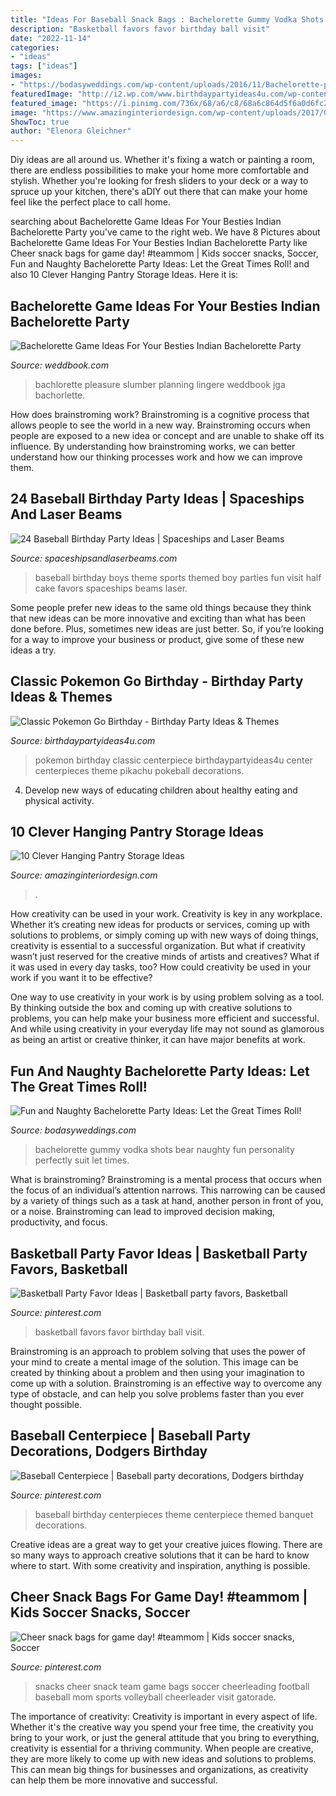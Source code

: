 ```yaml
---
title: "Ideas For Baseball Snack Bags : Bachelorette Gummy Vodka Shots Bear Naughty Fun Personality Perfectly Suit Let Times"
description: "Basketball favors favor birthday ball visit"
date: "2022-11-14"
categories:
- "ideas"
tags: ["ideas"]
images:
- "https://bodasyweddings.com/wp-content/uploads/2016/11/Bachelorette-party-ideas.jpg"
featuredImage: "http://i2.wp.com/www.birthdaypartyideas4u.com/wp-content/uploads/2017/06/Classic-Pokemon-Go-Birthday-Pokeball-Centerpiece-600x800.jpg?resize=570%2C760"
featured_image: "https://i.pinimg.com/736x/68/a6/c8/68a6c864d5f6a0d6fc2e045a1a630d67.jpg"
image: "https://www.amazinginteriordesign.com/wp-content/uploads/2017/06/10-Clever-Hanging-Pantry-Storage-Ideas-fi.jpg"
ShowToc: true
author: "Elenora Gleichner"
---
```



Diy ideas are all around us. Whether it's fixing a watch or painting a room, there are endless possibilities to make your home more comfortable and stylish. Whether you're looking for fresh sliders to your deck or a way to spruce up your kitchen, there's aDIY out there that can make your home feel like the perfect place to call home.

	

		
searching about Bachelorette Game Ideas For Your Besties Indian Bachelorette Party you've came to the right web. We have 8 Pictures about Bachelorette Game Ideas For Your Besties Indian Bachelorette Party like Cheer snack bags for game day! #teammom | Kids soccer snacks, Soccer, Fun and Naughty Bachelorette Party Ideas: Let the Great Times Roll! and also 10 Clever Hanging Pantry Storage Ideas. Here it is:
		
    
## Bachelorette Game Ideas For Your Besties Indian Bachelorette Party

<img loading=lazy src="http://s3.weddbook.me/t1/2/8/0/2808460/bachelorette-game-ideas-for-your-besties-indian-bachelorette-party.jpg" onerror="this.onerror=null;this.src='https://tse4.mm.bing.net/th?id=OIP.XuMbGFrZtbHuBYu9dMsvPQHaJ3&amp;pid=15.1';" alt="Bachelorette Game Ideas For Your Besties Indian Bachelorette Party">

_Source: weddbook.com_

>bachlorette pleasure slumber planning lingere weddbook jga bachorlette. 

	

How does brainstroming work?
Brainstroming is a cognitive process that allows people to see the world in a new way. Brainstroming occurs when people are exposed to a new idea or concept and are unable to shake off its influence. By understanding how brainstroming works, we can better understand how our thinking processes work and how we can improve them.

    
## 24 Baseball Birthday Party Ideas | Spaceships And Laser Beams

<img loading=lazy src="https://spaceshipsandlaserbeams.com/wp-content/uploads/2015/09/baseball-birthday-party-ideas-boys.jpg" onerror="this.onerror=null;this.src='https://tse3.mm.bing.net/th?id=OIP.ft5CpUdH-QkUCt9h22j1JQHaLH&amp;pid=15.1';" alt="24 Baseball Birthday Party Ideas | Spaceships and Laser Beams">

_Source: spaceshipsandlaserbeams.com_

>baseball birthday boys theme sports themed boy parties fun visit half cake favors spaceships beams laser. 

	

Some people prefer new ideas to the same old things because they think that new ideas can be more innovative and exciting than what has been done before. Plus, sometimes new ideas are just better. So, if you’re looking for a way to improve your business or product, give some of these new ideas a try.

    
## Classic Pokemon Go Birthday - Birthday Party Ideas &amp; Themes

<img loading=lazy src="http://i2.wp.com/www.birthdaypartyideas4u.com/wp-content/uploads/2017/06/Classic-Pokemon-Go-Birthday-Pokeball-Centerpiece-600x800.jpg?resize=570%2C760" onerror="this.onerror=null;this.src='https://tse4.mm.bing.net/th?id=OIP.JonXDWFNy37XqMm8UJP5HgHaJ4&amp;pid=15.1';" alt="Classic Pokemon Go Birthday - Birthday Party Ideas &amp; Themes">

_Source: birthdaypartyideas4u.com_

>pokemon birthday classic centerpiece birthdaypartyideas4u center centerpieces theme pikachu pokeball decorations. 

	

4. Develop new ways of educating children about healthy eating and physical activity.

    
## 10 Clever Hanging Pantry Storage Ideas

<img loading=lazy src="https://www.amazinginteriordesign.com/wp-content/uploads/2017/06/10-Clever-Hanging-Pantry-Storage-Ideas-fi.jpg" onerror="this.onerror=null;this.src='https://tse2.mm.bing.net/th?id=OIP.iCMMEKYKQk3kwTjlEx8fsgHaJ4&amp;pid=15.1';" alt="10 Clever Hanging Pantry Storage Ideas">

_Source: amazinginteriordesign.com_

>. 

	

How creativity can be used in your work.
Creativity is key in any workplace. Whether it’s creating new ideas for products or services, coming up with solutions to problems, or simply coming up with new ways of doing things, creativity is essential to a successful organization.
But what if creativity wasn’t just reserved for the creative minds of artists and creatives? What if it was used in every day tasks, too? How could creativity be used in your work if you want it to be effective?

One way to use creativity in your work is by using problem solving as a tool. By thinking outside the box and coming up with creative solutions to problems, you can help make your business more efficient and successful. And while using creativity in your everyday life may not sound as glamorous as being an artist or creative thinker, it can have major benefits at work.

    
## Fun And Naughty Bachelorette Party Ideas: Let The Great Times Roll!

<img loading=lazy src="https://bodasyweddings.com/wp-content/uploads/2016/11/Bachelorette-party-ideas.jpg" onerror="this.onerror=null;this.src='https://tse2.mm.bing.net/th?id=OIP.DMlx4Gw06aXPR3FNbeN2EAHaJ4&amp;pid=15.1';" alt="Fun and Naughty Bachelorette Party Ideas: Let the Great Times Roll!">

_Source: bodasyweddings.com_

>bachelorette gummy vodka shots bear naughty fun personality perfectly suit let times. 

	

What is brainstroming? Brainstroming is a mental process that occurs when the focus of an individual’s attention narrows. This narrowing can be caused by a variety of things such as a task at hand, another person in front of you, or a noise. Brainstroming can lead to improved decision making, productivity, and focus.

    
## Basketball Party Favor Ideas | Basketball Party Favors, Basketball

<img loading=lazy src="https://i.pinimg.com/736x/68/a6/c8/68a6c864d5f6a0d6fc2e045a1a630d67.jpg" onerror="this.onerror=null;this.src='https://tse4.mm.bing.net/th?id=OIP.uCNo5CN4vzekvzH4SfS-BQHaLG&amp;pid=15.1';" alt="Basketball Party Favor Ideas | Basketball party favors, Basketball">

_Source: pinterest.com_

>basketball favors favor birthday ball visit. 

	

Brainstroming is an approach to problem solving that uses the power of your mind to create a mental image of the solution. This image can be created by thinking about a problem and then using your imagination to come up with a solution. Brainstroming is an effective way to overcome any type of obstacle, and can help you solve problems faster than you ever thought possible.

    
## Baseball Centerpiece | Baseball Party Decorations, Dodgers Birthday

<img loading=lazy src="https://i.pinimg.com/736x/c9/2d/72/c92d72ec14a21e61aad789a130ebc5ee.jpg" onerror="this.onerror=null;this.src='https://tse3.mm.bing.net/th?id=OIP.yJndpdyPbBD_XNyH8VX9gQHaLF&amp;pid=15.1';" alt="Baseball Centerpiece | Baseball party decorations, Dodgers birthday">

_Source: pinterest.com_

>baseball birthday centerpieces theme centerpiece themed banquet decorations. 

	

Creative ideas are a great way to get your creative juices flowing. There are so many ways to approach creative solutions that it can be hard to know where to start. With some creativity and inspiration, anything is possible.

    
## Cheer Snack Bags For Game Day! #teammom | Kids Soccer Snacks, Soccer

<img loading=lazy src="https://i.pinimg.com/736x/8f/04/36/8f04363507055824c0c6aef906f0e7e7.jpg" onerror="this.onerror=null;this.src='https://tse4.mm.bing.net/th?id=OIP.UPtAr6ReyMOjx-LopFmO8gHaJ3&amp;pid=15.1';" alt="Cheer snack bags for game day! #teammom | Kids soccer snacks, Soccer">

_Source: pinterest.com_

>snacks cheer snack team game bags soccer cheerleading football baseball mom sports volleyball cheerleader visit gatorade. 

	

The importance of creativity:
Creativity is important in every aspect of life. Whether it's the creative way you spend your free time, the creativity you bring to your work, or just the general attitude that you bring to everything, creativity is essential for a thriving community. When people are creative, they are more likely to come up with new ideas and solutions to problems. This can mean big things for businesses and organizations, as creativity can help them be more innovative and successful.

